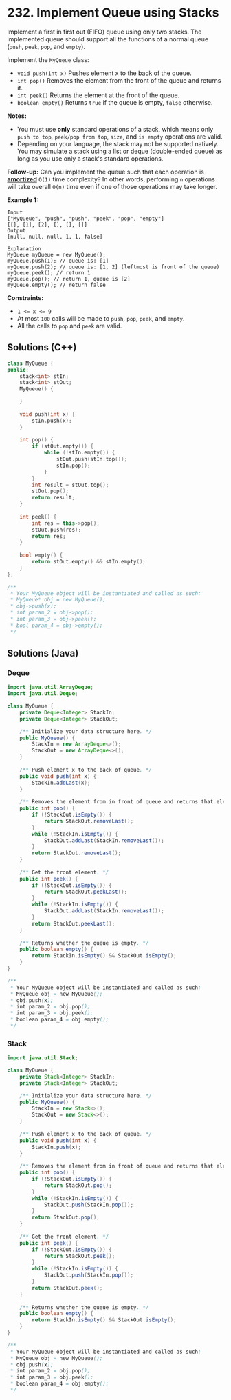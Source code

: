 # 232. Implement Queue using Stacks

Implement a first in first out (FIFO) queue using only two stacks. The implemented queue should support all the functions of a normal queue (`push`, `peek`, `pop`, and `empty`).

Implement the `MyQueue` class:

- `void push(int x)` Pushes element x to the back of the queue.
- `int pop()` Removes the element from the front of the queue and returns it.
- `int peek()` Returns the element at the front of the queue.
- `boolean empty()` Returns `true` if the queue is empty, `false` otherwise.

**Notes:**

- You must use **only** standard operations of a stack, which means only `push to top`, `peek/pop from top`, `size`, and `is empty` operations are valid.
- Depending on your language, the stack may not be supported natively. You may simulate a stack using a list or deque (double-ended queue) as long as you use only a stack's standard operations.

**Follow-up:** Can you implement the queue such that each operation is **[amortized](https://en.wikipedia.org/wiki/Amortized_analysis)** `O(1)` time complexity? In other words, performing `n` operations will take overall `O(n)` time even if one of those operations may take longer.

 

**Example 1:**

```
Input
["MyQueue", "push", "push", "peek", "pop", "empty"]
[[], [1], [2], [], [], []]
Output
[null, null, null, 1, 1, false]

Explanation
MyQueue myQueue = new MyQueue();
myQueue.push(1); // queue is: [1]
myQueue.push(2); // queue is: [1, 2] (leftmost is front of the queue)
myQueue.peek(); // return 1
myQueue.pop(); // return 1, queue is [2]
myQueue.empty(); // return false
```

 

**Constraints:**

- `1 <= x <= 9`
- At most `100` calls will be made to `push`, `pop`, `peek`, and `empty`.
- All the calls to `pop` and `peek` are valid.

## Solutions (C++)

```c++
class MyQueue {
public:
    stack<int> stIn;
    stack<int> stOut;
    MyQueue() {

    }
    
    void push(int x) {
        stIn.push(x);
    }
    
    int pop() {
        if (stOut.empty()) {
            while (!stIn.empty()) {
                stOut.push(stIn.top());
                stIn.pop();
            }
        }
        int result = stOut.top();
        stOut.pop();
        return result;
    }
    
    int peek() {
        int res = this->pop();
        stOut.push(res);
        return res;
    }
    
    bool empty() {
        return stOut.empty() && stIn.empty();
    }
};

/**
 * Your MyQueue object will be instantiated and called as such:
 * MyQueue* obj = new MyQueue();
 * obj->push(x);
 * int param_2 = obj->pop();
 * int param_3 = obj->peek();
 * bool param_4 = obj->empty();
 */
```





## Solutions (Java)

### Deque

```java
import java.util.ArrayDeque;
import java.util.Deque;

class MyQueue {
    private Deque<Integer> StackIn;
    private Deque<Integer> StackOut;

    /** Initialize your data structure here. */
    public MyQueue() {
        StackIn = new ArrayDeque<>();
        StackOut = new ArrayDeque<>();
    }
    
    /** Push element x to the back of queue. */
    public void push(int x) {
        StackIn.addLast(x);
    }
    
    /** Removes the element from in front of queue and returns that element. */
    public int pop() {
        if (!StackOut.isEmpty()) {
            return StackOut.removeLast();
        }
        while (!StackIn.isEmpty()) {
            StackOut.addLast(StackIn.removeLast());
        }
        return StackOut.removeLast();
    }
    
    /** Get the front element. */
    public int peek() {
        if (!StackOut.isEmpty()) {
            return StackOut.peekLast();
        }
        while (!StackIn.isEmpty()) {
            StackOut.addLast(StackIn.removeLast());
        }
        return StackOut.peekLast();
    }
    
    /** Returns whether the queue is empty. */
    public boolean empty() {
        return StackIn.isEmpty() && StackOut.isEmpty();
    }
}

/**
 * Your MyQueue object will be instantiated and called as such:
 * MyQueue obj = new MyQueue();
 * obj.push(x);
 * int param_2 = obj.pop();
 * int param_3 = obj.peek();
 * boolean param_4 = obj.empty();
 */
```

### Stack

```java
import java.util.Stack;

class MyQueue {
    private Stack<Integer> StackIn;
    private Stack<Integer> StackOut;

    /** Initialize your data structure here. */
    public MyQueue() {
        StackIn = new Stack<>();
        StackOut = new Stack<>();
    }
    
    /** Push element x to the back of queue. */
    public void push(int x) {
        StackIn.push(x);
    }
    
    /** Removes the element from in front of queue and returns that element. */
    public int pop() {
        if (!StackOut.isEmpty()) {
            return StackOut.pop();
        }
        while (!StackIn.isEmpty()) {
            StackOut.push(StackIn.pop());
        }
        return StackOut.pop();
    }
    
    /** Get the front element. */
    public int peek() {
        if (!StackOut.isEmpty()) {
            return StackOut.peek();
        }
        while (!StackIn.isEmpty()) {
            StackOut.push(StackIn.pop());
        }
        return StackOut.peek();
    }
    
    /** Returns whether the queue is empty. */
    public boolean empty() {
        return StackIn.isEmpty() && StackOut.isEmpty();
    }
}

/**
 * Your MyQueue object will be instantiated and called as such:
 * MyQueue obj = new MyQueue();
 * obj.push(x);
 * int param_2 = obj.pop();
 * int param_3 = obj.peek();
 * boolean param_4 = obj.empty();
 */
```

